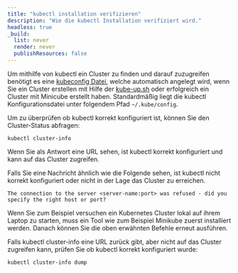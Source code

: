 ```yaml
---
title: "kubectl installation verifizieren"
description: "Wie die kubectl Installation verifiziert wird."
headless: true
_build:
  list: never
  render: never
  publishResources: false
---
```


Um mithilfe von kubectl ein Cluster zu finden und darauf zuzugreifen benötigt es eine
[kubeconfig Datei](/docs/concepts/configuration/organize-cluster-access-kubeconfig/),
welche automatisch angelegt wird, wenn Sie ein Cluster erstellen mit Hilfe der
[kube-up.sh](https://github.com/kubernetes/kubernetes/blob/master/cluster/kube-up.sh)
oder erfolgreich ein Cluster mit Minicube erstellt haben.
Standardmäßig liegt die kubectl Konfigurationsdatei unter folgendem Pfad `~/.kube/config`.

Um zu überprüfen ob kubectl korrekt konfiguriert ist, können Sie den Cluster-Status abfragen:

```shell
kubectl cluster-info
```

Wenn Sie als Antwort eine URL sehen, ist kubectl korrekt konfiguriert und kann auf das Cluster zugreifen.

Falls Sie eine Nachricht ähnlich wie die Folgende sehen, ist kubectl nicht korrekt konfiguriert oder nicht in der Lage das Cluster zu erreichen.

```
The connection to the server <server-name:port> was refused - did you specify the right host or port?
```

Wenn Sie zum Beispiel versuchen ein Kubernetes Cluster lokal auf ihrem Laptop zu starten, muss ein Tool wie zum Beispiel Minikube zuerst installiert werden. Danach können Sie die oben erwähnten Befehle erneut ausführen.

Falls kubectl cluster-info eine URL zurück gibt, aber nicht auf das Cluster zugreifen kann, prüfen Sie ob kubectl korrekt konfiguriert wurde:

```shell
kubectl cluster-info dump
```